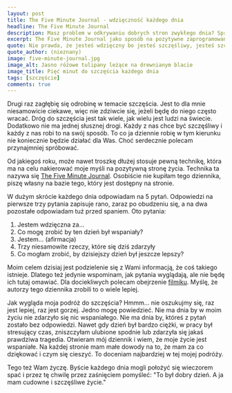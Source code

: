 ```yaml
---
layout: post
title: The Five Minute Journal - wdzięczność każdego dnia
headline: The Five Minute Journal
description: Masz problem w odkrywaniu dobrych stron zwykłego dnia? Spróbuj metody Five Minute Journal (Pięciominutowej podróży). Pomoże Ci zobaczyć wartość w każdym najzwyklejszym dniu i da możliwość poprawy następnych dni.
excerpt: The Five Minute Journal jako sposób na pozytywne zaprogramowanie dnia.
quote: Nie prawda, że jesteś wdzięczny bo jesteś szczęśliwy, jesteś szczęśliwy bo jesteś wdzięczny.
quote_author: (nieznany)
image: five-minute-journal.jpg
image_alt: Jasno różowe tulipany leżące na drewnianym blacie
image_title: Pięć minut do szczęścia każdego dnia
tags: [szczęście]
comments: true
---
```


Drugi raz zagłębię się odrobinę w temacie szczęścia. Jest to dla mnie niesamowicie ciekawe, więc nie zdziwcie się, jeżeli będę do niego często wracać. Dróg do szczęścia jest tak wiele, jak wielu jest ludzi na świecie. Dodatkowo nie ma jednej słusznej drogi. Każdy z nas chce być szczęśliwy i każdy z nas robi to na swój sposób. To co ja dziennie robię w tym kierunku nie koniecznie będzie działać dla Was. Choć serdecznie polecam przynajmniej spróbować.

<!--break-->

Od jakiegoś roku, może nawet troszkę dłużej stosuje pewną technikę, która ma na celu nakierować moje myśli na pozytywną stronę życia. Technika ta nazywa się [The Five Minute Journal](https://www.intelligentchange.com/products/the-five-minute-journal). Osobiście nie kupiłam tego dziennika, piszę własny na bazie tego, który jest dostępny na stronie.

W dużym skrócie każdego dnia odpowiadam na 5 pytań. Odpowiedzi na pierwsze trzy pytania zapisuje rano, zaraz po obudzeniu się, a na dwa pozostałe odpowiadam tuż przed spaniem. Oto pytania:

1. Jestem wdzięczna za...
2. Co mogę zrobić by ten dzień był wspaniały?
3. Jestem... (afirmacja)
4. Trzy niesamowite rzeczy, które się dziś zdarzyły
5. Co mogłam zrobić, by dzisiejszy dzień był jeszcze lepszy?

Moim celem dzisiaj jest podzielenie się z Wami informacją, że coś takiego istnieje. Dlatego też jedynie wspominam, jak pytania wyglądają, ale nie będę ich tutaj omawiać. Dla dociekliwych polecam obejrzenie [filmiku](https://www.youtube.com/watch?v=kb97vYqEIOo). Myślę, że autorzy tego dziennika zrobili to o wiele lepiej.

Jak wygląda moja podróż do szczęścia? Hmmm... nie oszukujmy się, raz jest lepiej, raz jest gorzej. Jedno mogę powiedzieć. Nie ma dnia by w moim życiu nie zdarzyło się nic wspaniałego. Nie ma dnia by, któreś z pytań zostało bez odpowiedzi. Nawet gdy dzień był bardzo ciężki, w pracy był stresujący czas, zniszczyłam ulubione spodnie lub zdarzyła się jakaś prawdziwa tragedia. Otwieram mój dziennik i wiem, że moje życie jest wspaniałe. Na każdej stronie mam małe dowody na to, że mam za co dziękować i czym się cieszyć. To doceniam najbardziej w tej mojej podróży.

Tego też Wam życzę. Byście każdego dnia mogli położyć się wieczorem spać i przez tę chwilę przez zaśnięciem pomyśleć: "To był dobry dzień. A ja mam cudowne i szczęśliwe życie."

